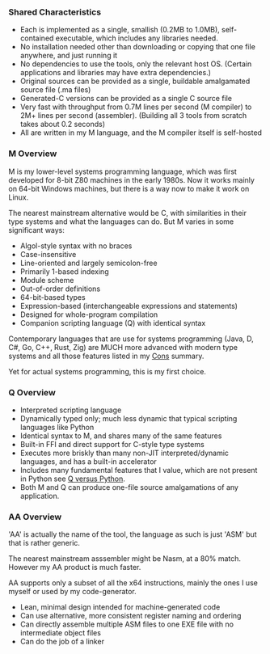 ### Shared Characteristics

* Each is implemented as a single, smallish (0.2MB to 1.0MB), self-contained executable, which includes any libraries needed.
* No installation needed other than downloading or copying that one file anywhere, and just running it
* No dependencies to use the tools, only the relevant host OS. (Certain applications and libraries may have extra dependencies.)
* Original sources can be provided as a single, buildable amalgamated source file (.ma files)
* Generated-C versions can be provided as a single C source file
* Very fast with throughput from 0.7M lines per second (M compiler) to 2M+ lines per second (assembler). (Building all 3 tools from scratch takes about 0.2 seconds)
* All are written in my M language, and the M compiler itself is self-hosted

### M Overview

M is my lower-level systems programming language, which was first developed for 8-bit Z80 machines in the early 1980s. Now it works mainly on 64-bit Windows machines, but there is a way now to make it work on Linux.

The nearest mainstream alternative would be C, with similarities in their type systems and what the languages can do. But M varies in some significant ways:

* Algol-style syntax with no braces
* Case-insensitive
* Line-oriented and largely semicolon-free
* Primarily 1-based indexing
* Module scheme
* Out-of-order definitions
* 64-bit-based types
* Expression-based (interchangeable expressions and statements)
* Designed for whole-program compilation
* Companion scripting language (Q) with identical syntax

Contemporary languages that are use for systems programming (Java, D, C#, Go, C++, Rust, Zig) are MUCH more advanced with modern type systems and all those features listed in my [Cons](Cons.md) summary.

Yet for actual systems programming, this is my first choice.

### Q Overview

* Interpreted scripting language
* Dynamically typed only; much less dynamic that typical scripting languages like Python
* Identical syntax to M, and shares many of the same features
* Built-in FFI and direct support for C-style type systems
* Executes more briskly than many non-JIT interpreted/dynamic languages, and has a built-in accelerator
* Includes many fundamental features that I value, which are not present in Python see [Q versus Python](QBasics.md).
* Both M and Q can produce one-file source amalgamations of any application.

### AA Overview

'AA' is actually the name of the tool, the language as such is just 'ASM' but that is rather generic.

The nearest mainstream asssembler might be Nasm, at a 80% match. However my AA product is much faster.

AA supports only a subset of all the x64 instructions, mainly the ones I use myself or used by my code-generator. 

* Lean, minimal design intended for machine-generated code
* Can use alternative, more consistent register naming and ordering
* Can directly assemble multiple ASM files to one EXE file with no intermediate object files
* Can do the job of a linker

